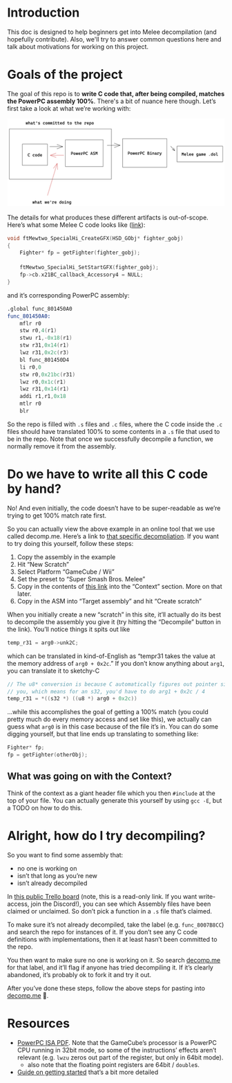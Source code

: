 # Introduction

This doc is designed to help beginners get into Melee decompilation (and hopefully contribute). Also, we'll try to answer common questions here and talk about motivations for working on this project.

# Goals of the project

The goal of this repo is to **write C code that, after being compiled, matches the PowerPC assembly 100%**. There's a bit of nuance here though. Let’s first take a look at what we’re working with:

![compilation_diagram](images/compilation_diagram.png)

The details for what produces these different artifacts is out-of-scope. Here’s what some Melee C code looks like ([link](https://github.com/doldecomp/melee/blob/d00b11d0489b14401965c87bf386828d54fa0ccc/src/melee/ft/chara/ftMewtwo/ftMewtwo_SpecialHi.c#L5-L13)):

```c
void ftMewtwo_SpecialHi_CreateGFX(HSD_GObj* fighter_gobj)
{
    Fighter* fp = getFighter(fighter_gobj);

    ftMewtwo_SpecialHi_SetStartGFX(fighter_gobj);
    fp->cb.x21BC_callback_Accessory4 = NULL;
}
```

and it’s corresponding PowerPC assembly:

```asm
.global func_801450A0
func_801450A0:
    mflr r0
    stw r0,4(r1)
    stwu r1,-0x18(r1)
    stw r31,0x14(r1)
    lwz r31,0x2c(r3)
    bl func_801450D4
    li r0,0
    stw r0,0x21bc(r31)
    lwz r0,0x1c(r1)
    lwz r31,0x14(r1)
    addi r1,r1,0x18
    mtlr r0
    blr
```

So the repo is filled with `.s` files and `.c` files, where the C code inside the `.c` files should have translated 100% to some contents in a `.s` file that used to be in the repo. Note that once we successfully decompile a function, we normally remove it from the assembly.

# Do we have to write all this C code by hand?

No! And even initially, the code doesn’t have to be super-readable as we’re trying to get 100% match rate first.

So you can actually view the above example in an online tool that we use called decomp.me. Here’s a link to [that specific decompliation](https://decomp.me/scratch/ZN9lq). If you want to try doing this yourself, follow these steps:

1. Copy the assembly in the example
2. Hit “New Scratch”
3. Select Platform “GameCube / Wii”
4. Set the preset to “Super Smash Bros. Melee”
5. Copy in the contents of [this link](https://gist.github.com/stephenjayakar/73e9f7a1f77b9b2df281f0629b95290c) into the “Context” section. More on that later.
6. Copy in the ASM into “Target assembly” and hit “Create scratch”

When you initially create a new “scratch” in this site, it’ll actually do its best to decompile the assembly you give it (try hitting the “Decompile” button in the link). You’ll notice things it spits out like

```c
temp_r31 = arg0->unk2C;
```

which can be translated in kind-of-English as “tempr31 takes the value at the memory address of `arg0 + 0x2c`.” If you don’t know anything about `arg1`, you can translate it to sketchy-C

```c
// The u8* conversion is because C automatically figures out pointer size for
// you, which means for an s32, you'd have to do arg1 + 0x2c / 4
temp_r31 = *((s32 *) ((u8 *) arg0 + 0x2c))
```

…while this accomplishes the goal of getting a 100% match (you could pretty much do every memory access and set like this), we actually can guess what `arg0` is in this case because of the file it’s in. You can do some digging yourself, but that line ends up translating to something like:

```c
Fighter* fp;
fp = getFighter(otherObj);
```

## What was going on with the Context?

Think of the context as a giant header file which you then `#include` at the top of your file. You can actually generate this yourself by using `gcc -E`, but a TODO on how to do this.

# Alright, how do I try decompiling?

So you want to find some assembly that:

- no one is working on
- isn’t that long as you’re new
- isn’t already decompiled

In [this public Trello board](https://trello.com/b/pz2ACtnS/melee-decompilation) (note, this is a read-only link. If you want write-access, join the Discord!), you can see which Assembly files have been claimed or unclaimed. So don’t pick a function in a `.s` file that’s claimed.

To make sure it’s not already decompiled, take the label (e.g. `func_8007B8CC`) and search the repo for instances of it. If you don’t see any C code definitions with implementations, then it at least hasn’t been committed to the repo.

You then want to make sure no one is working on it. So search [decomp.me](http://decomp.me) for that label, and it’ll flag if anyone has tried decompiling it. If it’s clearly abandoned, it’s probably ok to fork it and try it out.

After you’ve done these steps, follow the above steps for pasting into [decomp.me](http://decomp.me) 🙂.

# Resources

- [PowerPC ISA PDF](https://math-atlas.sourceforge.net/devel/assembly/ppc_isa.pdf). Note that the GameCube’s processor is a PowerPC CPU running in 32bit mode, so some of the instructions’ effects aren’t relevant (e.g. `lwzu` zeros out part of the register, but only in 64bit mode).
    - also note that the floating point registers are 64bit / `double`s.
- [Guide on getting started](https://hackmd.io/@ValorZardK/rkbSHra0Y) that’s a bit more detailed
